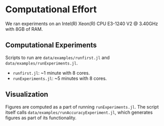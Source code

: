# Computational Effort

We ran experiments on an Intel(R) Xeon(R) CPU E3-1240 V2 @ 3.40GHz with 8GB of RAM.

## Computational Experiments

Scripts to run are `data/examples/runfirst.jl` and `data/examples/runExperiments.jl`.
* `runfirst.jl`: ~1 minute with 8 cores.
* `runExperiments.jl`: ~5 minutes with 8 cores.

## Visualization

Figures are computed as a part of running `runExperiments.jl`. The script
itself calls `data/examples/runAccuracyExperiment.jl`, which generates figures as part of
its functionality.
